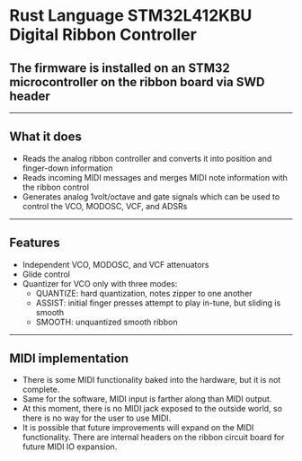 # Rust Language STM32L412KBU Digital Ribbon Controller

## The firmware is installed on an STM32 microcontroller on the ribbon board via SWD header

---

## What it does
- Reads the analog ribbon controller and converts it into position and finger-down information
- Reads incoming MIDI messages and merges MIDI note information with the ribbon control
- Generates analog 1volt/octave and gate signals which can be used to control the VCO, MODOSC, VCF, and ADSRs

---

## Features
- Independent VCO, MODOSC, and VCF attenuators
- Glide control
- Quantizer for VCO only with three modes:
  - QUANTIZE: hard quantization, notes zipper to one another
  - ASSIST: initial finger presses attempt to play in-tune, but sliding is smooth
  - SMOOTH: unquantized smooth ribbon

---

## MIDI implementation
- There is some MIDI functionality baked into the hardware, but it is not complete.
- Same for the software, MIDI input is farther along than MIDI output.
- At this moment, there is no MIDI jack exposed to the outside world, so there is no way for the user to use MIDI.
- It is possible that future improvements will expand on the MIDI functionality. There are internal headers on the ribbon circuit board for future MIDI IO expansion.
